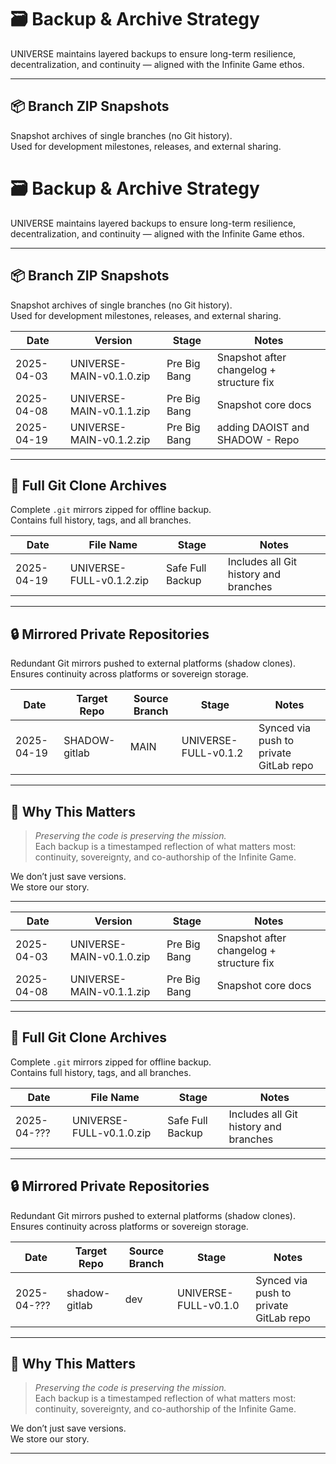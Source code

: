 # 🗃️ Backup & Archive Strategy

UNIVERSE maintains layered backups to ensure long-term resilience, decentralization, and continuity — aligned with the Infinite Game ethos.

---

## 📦 Branch ZIP Snapshots

Snapshot archives of single branches (no Git history).  
Used for development milestones, releases, and external sharing.
# 🗃️ Backup & Archive Strategy

UNIVERSE maintains layered backups to ensure long-term resilience, decentralization, and continuity — aligned with the Infinite Game ethos.

---

## 📦 Branch ZIP Snapshots

Snapshot archives of single branches (no Git history).  
Used for development milestones, releases, and external sharing.

| Date       | Version              | Stage               | Notes                                     |
|------------|----------------------|----------------------|--------------------------------------------|
| 2025-04-03 | UNIVERSE-MAIN-v0.1.0.zip      | Pre Big Bang          | Snapshot after changelog + structure fix   |
| 2025-04-08 | UNIVERSE-MAIN-v0.1.1.zip      | Pre Big Bang          | Snapshot core docs   |
| 2025-04-19 | UNIVERSE-MAIN-v0.1.2.zip      | Pre Big Bang          | adding DAOIST and SHADOW - Repo  |

---

## 🧬 Full Git Clone Archives

Complete `.git` mirrors zipped for offline backup.  
Contains full history, tags, and all branches.

| Date       | File Name                   | Stage              | Notes                                     |
|------------|-----------------------------|---------------------|--------------------------------------------|
| 2025-04-19 | UNIVERSE-FULL-v0.1.2.zip     | Safe Full Backup    | Includes all Git history and branches      |

---

## 🔒 Mirrored Private Repositories

Redundant Git mirrors pushed to external platforms (shadow clones).  
Ensures continuity across platforms or sovereign storage.

| Date       | Target Repo                | Source Branch | Stage              | Notes                                      |
|------------|----------------------------|----------------|---------------------|---------------------------------------------|
| 2025-04-19 | SHADOW-gitlab              | MAIN            | UNIVERSE-FULL-v0.1.2   | Synced via push to private GitLab repo      |

---

## 🧠 Why This Matters

> *Preserving the code is preserving the mission.*  
Each backup is a timestamped reflection of what matters most: continuity, sovereignty, and co-authorship of the Infinite Game.

We don’t just save versions.  
We store our story.

---

| Date       | Version              | Stage               | Notes                                     |
|------------|----------------------|----------------------|--------------------------------------------|
| 2025-04-03 | UNIVERSE-MAIN-v0.1.0.zip      | Pre Big Bang          | Snapshot after changelog + structure fix   |
| 2025-04-08 | UNIVERSE-MAIN-v0.1.1.zip      | Pre Big Bang          | Snapshot core docs   |

---

## 🧬 Full Git Clone Archives

Complete `.git` mirrors zipped for offline backup.  
Contains full history, tags, and all branches.

| Date       | File Name                   | Stage              | Notes                                     |
|------------|-----------------------------|---------------------|--------------------------------------------|
| 2025-04-??? | UNIVERSE-FULL-v0.1.0.zip     | Safe Full Backup    | Includes all Git history and branches      |

---

## 🔒 Mirrored Private Repositories

Redundant Git mirrors pushed to external platforms (shadow clones).  
Ensures continuity across platforms or sovereign storage.

| Date       | Target Repo                | Source Branch | Stage              | Notes                                      |
|------------|----------------------------|----------------|---------------------|---------------------------------------------|
| 2025-04-??? | shadow-gitlab              | dev            | UNIVERSE-FULL-v0.1.0   | Synced via push to private GitLab repo      |

---

## 🧠 Why This Matters

> *Preserving the code is preserving the mission.*  
Each backup is a timestamped reflection of what matters most: continuity, sovereignty, and co-authorship of the Infinite Game.

We don’t just save versions.  
We store our story.

---
